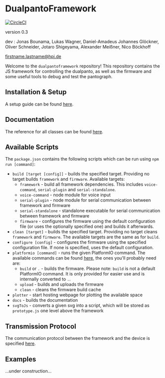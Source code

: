 # DualpantoFramework

[![CircleCI](https://circleci.com/gh/HassoPlattnerInstituteHCI/dualpantoframework.svg?style=svg&circle-token=32b766f8a9d2c9a0c612d215322a6dab4aec813d)](https://circleci.com/gh/HassoPlattnerInstituteHCI/dualpantoframework)

version 0.3

dev : Jonas Bounama, Lukas Wagner, Daniel-Amadeus Johannes Glöckner, Oliver Schneider, Jotaro Shigeyama, Alexander Meißner, Nico Böckhoff

firstname.lastname@hpi.de

Welcome to the `dualpantoframework` repository!
This repository contains the JS framework for controlling the dualpanto, as well as the firmware and some useful tools to debug and test the pantograph.

## Installation & Setup

A setup guide can be found [here](documentation/setup/setup.md).

## Documentation

The reference for all classes can be found [here](documentation/classes/index.md).

## Available Scripts

The `package.json` contains the following scripts which can be run using `npm run [command]`:
- `build [target [config]]` - builds the specified target. Providing no target builds `framework` and `firmware`. Available targets:
  - `framework` - build all framework dependencies. This includes `voice-command`, `serial-plugin` and `serial-standalone`.
  - `voice-command` - node module for voice input
  - `serial-plugin` - node module for serial communication between framework and firmware
  - `serial-standalone` - standalone executable for serial communication between framework and firmware
  - `firmware` - configures the firmware using the default configuration file (or uses the optionally specified one) and builds it afterwards.
- `clean [target]` - builds the specified target. Providing no target cleans `framework` and `firmware`. The available targets are the same as for `build`.
- `configure [config]` - configures the firmware using the specified configuration file. If none is specified, uses the default configuration.
- `platformio [command]` - runs the given PlatformIO command. The available commands can be found [here](https://docs.platformio.org/en/latest/userguide/cmd_run.html#cmdoption-platformio-run-t), the ones you'll probably need are:
  - `build` or `.` - builds the firmware. Please note: `build` is not a default PlatformIO command. It is only provided for easier use and is internally converted to `.`.
  - `upload` - builds and uploads the firmware
  - `clean` - cleans the firmware build cache
- `plotter` - start hosting webpage for plotting the available space
- `docs` - builds the documentation
- `svgToJs` - converts a given svg into a script, which will be stored as `prototype.js` one level above the framework

## Transmission Protocol

The communication protocol between the framework and the device is specified [here](documentation/protocol/protocol.md).

## Examples

...under construction...
 